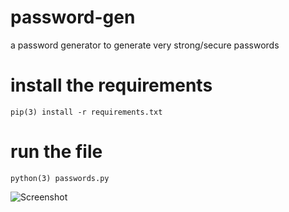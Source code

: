 # password-gen
a password generator to generate very strong/secure passwords

# install the requirements
```pip(3) install -r requirements.txt```

# run the file
```python(3) passwords.py```

![Screenshot](output.png)

